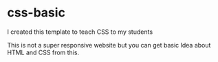 # css-basic
I created this template to teach CSS to my students

This is not a super responsive website but you can get basic Idea about HTML and CSS from this.
